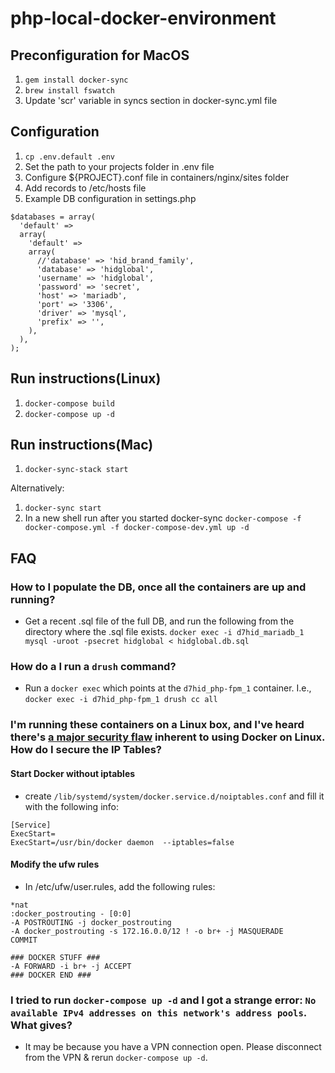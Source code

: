 # php-local-docker-environment

## Preconfiguration for MacOS
1. ```gem install docker-sync```
2. ```brew install fswatch```
3. Update 'scr' variable in syncs section in docker-sync.yml file

## Configuration

1. ```cp .env.default .env```
2. Set the path to your projects folder in .env file
3. Configure ${PROJECT}.conf file in containers/nginx/sites folder
4. Add records to /etc/hosts file	
5. Example DB configuration in settings.php

```
$databases = array(
  'default' =>
  array(
    'default' =>
    array(
      //'database' => 'hid_brand_family',
      'database' => 'hidglobal',
      'username' => 'hidglobal',
      'password' => 'secret',
      'host' => 'mariadb',
      'port' => '3306',
      'driver' => 'mysql',
      'prefix' => '',
    ),
  ),
);
```


## Run instructions(Linux)
1. ```docker-compose build```
2. ```docker-compose up -d```

## Run instructions(Mac)
1. ```docker-sync-stack start```

Alternatively:

1. ```docker-sync start```
2. In a new shell run after you started docker-sync 
```docker-compose -f docker-compose.yml -f docker-compose-dev.yml up -d```


## FAQ
### How to I populate the DB, once all the containers are up and running?
- Get a recent .sql file of the full DB, and run the following from the directory where the .sql file exists.
```docker exec -i d7hid_mariadb_1 mysql -uroot -psecret hidglobal < hidglobal.db.sql```
### How do a I run a ```drush``` command?
-  Run a ```docker exec``` which points at the ```d7hid_php-fpm_1``` container. I.e.,
```docker exec -i d7hid_php-fpm_1 drush cc all```
### I'm running these containers on a Linux box, and I've heard there's [a major security flaw](http://blog.viktorpetersson.com/post/101707677489/the-dangers-of-ufw-docker) inherent to using Docker on Linux. How do I secure the IP Tables? 
#### Start Docker without iptables
- create ```/lib/systemd/system/docker.service.d/noiptables.conf``` and fill it with the following info:
```
[Service]
ExecStart=
ExecStart=/usr/bin/docker daemon  --iptables=false
```
#### Modify the ufw rules
- In /etc/ufw/user.rules, add the following rules:
```
*nat
:docker_postrouting - [0:0]
-A POSTROUTING -j docker_postrouting
-A docker_postrouting -s 172.16.0.0/12 ! -o br+ -j MASQUERADE
COMMIT

### DOCKER STUFF ###
-A FORWARD -i br+ -j ACCEPT
### DOCKER END ###
```
### I tried to run ```docker-compose up -d``` and I got a strange error: ```No available IPv4 addresses on this network's address pools```. What gives?
- It may be because you have a VPN connection open. Please disconnect from the VPN & rerun ```docker-compose up -d```.